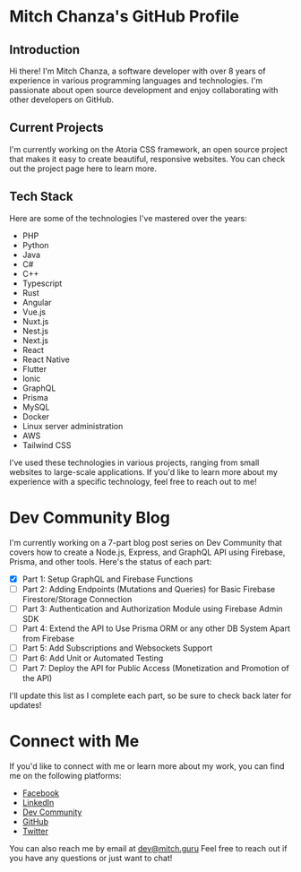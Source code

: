 # Mitch Chanza's GitHub Profile

## Introduction
Hi there! I'm Mitch Chanza, a software developer with over 8 years of experience in various programming languages and technologies. I'm passionate about open source development and enjoy collaborating with other developers on GitHub.

## Current Projects
I'm currently working on the Atoria CSS framework, an open source project that makes it easy to create beautiful, responsive websites. You can check out the project page here to learn more.

## Tech Stack
Here are some of the technologies I've mastered over the years:

- PHP
- Python
- Java
- C#
- C++
- Typescript
- Rust
- Angular
- Vue.js
- Nuxt.js
- Nest.js
- Next.js
- React
- React Native
- Flutter
- Ionic
- GraphQL
- Prisma
- MySQL
- Docker
- Linux server administration
- AWS 
- Tailwind CSS

I've used these technologies in various projects, ranging from small websites to large-scale applications. If you'd like to learn more about my experience with a specific technology, feel free to reach out to me!

# Dev Community Blog
I'm currently working on a 7-part blog post series on Dev Community that covers how to create a Node.js, Express, and GraphQL API using Firebase, Prisma, and other tools. Here's the status of each part:

 - [x] Part 1: Setup GraphQL and Firebase Functions
 - [ ] Part 2: Adding Endpoints (Mutations and Queries) for Basic Firebase Firestore/Storage Connection
 - [ ] Part 3: Authentication and Authorization Module using Firebase Admin SDK
 - [ ] Part 4: Extend the API to Use Prisma ORM or any other DB System Apart from Firebase
 - [ ] Part 5: Add Subscriptions and Websockets Support
 - [ ]  Part 6: Add Unit or Automated Testing
 - [ ] Part 7: Deploy the API for Public Access (Monetization and Promotion of the API)
 
I'll update this list as I complete each part, so be sure to check back later for updates!

# Connect with Me
If you'd like to connect with me or learn more about my work, you can find me on the following platforms:

- [Facebook](https://facebook.com/mitch-inovate)
- [LinkedIn](https://www.linkedin.com/in/mitch-chanza-331382192/)
- [Dev Community](https://dev.to/mitch1009)
- [GitHub](https://github.com/mitch1009)
- [Twitter]([https://github.com/mitch1009](https://twitter.com/mitch_chanza))

You can also reach me by email at [dev@mitch.guru](mailto:dev@mitch.guru.) Feel free to reach out if you have any questions or just want to chat!
